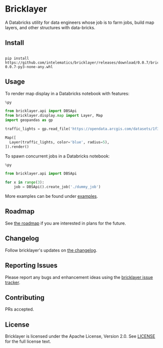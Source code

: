 # Bricklayer

A Databricks utility for data engineers whose job is to farm jobs, build map layers, and other structures with data-bricks.

## Install

```

pip install https://github.com/intelematics/bricklayer/releases/download/0.0.7/bricklayer-0.0.7-py3-none-any.whl
```

## Usage

To render map display in a Databricks notebook with features:
```python
%py

from bricklayer.api import DBSApi
from bricklayer.display.map import Layer, Map
import geopandas as gp

traffic_lights = gp.read_file('https://opendata.arcgis.com/datasets/1f3cb954526b471596dbffa30e56bb32_0.geojson')

Map([
  Layer(traffic_lights, color='blue', radius=5),
]).render()

```

To spawn concurrent jobs in a Databricks notebook:
```python
%py

from bricklayer.api import DBSApi

for x in range(3):
    job = DBSApi().create_job('./dummy_job')

```
More examples can be found under [examples](examples).

## Roadmap

See [the roadmap](ROADMAP.md) if you are interested in plans for the
future.

## Changelog

Follow bricklayer's updates on [the changelog](CHANGELOG.md).

## Reporting Issues

Please report any bugs and enhancement ideas using the [bricklayer issue
tracker](https://github.com/intelematics/bricklayer/issues).

## Contributing

PRs accepted.

## License

Bricklayer is licensed under the Apache License, Version 2.0. See
[LICENSE](LICENSE) for the full license text.
